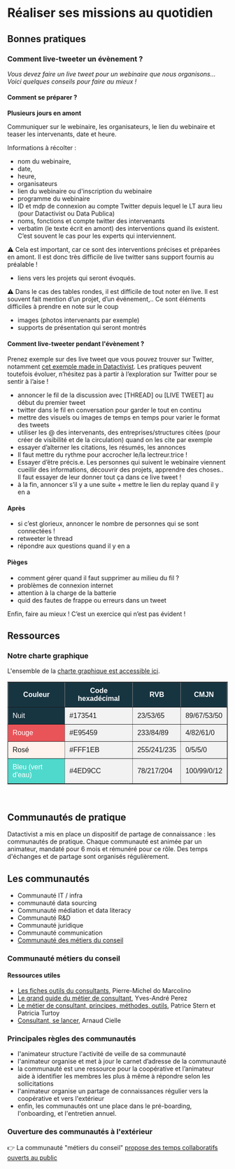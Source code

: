 <head>
<link rel="stylesheet" href="_static/style.css">
</head>

# Réaliser ses missions au quotidien

## Bonnes pratiques

### Comment live-tweeter un évènement ?

*Vous devez faire un live tweet pour un webinaire que nous organisons… Voici quelques conseils pour faire au mieux !*

#### Comment se préparer ?

**Plusieurs jours en amont**

Communiquer sur le webinaire, les organisateurs, le lien du webinaire et teaser les intervenants, date et heure.

Informations à récolter :

- nom du webinaire, 
- date, 
- heure,
- organisateurs
- lien du webinaire ou d'inscription du webinaire
- programme du webinaire
- ID et mdp de connexion au compte Twitter depuis lequel le LT aura lieu (pour Datactivist ou Data Publica)
- noms, fonctions et compte twitter des intervenants
- verbatim (le texte écrit en amont) des interventions quand ils existent. C’est souvent le cas pour les experts qui interviennent. 


<div class="myhint">
⚠️ Cela est important, car ce sont des interventions précises et préparées en amont. Il est donc très difficile de live twitter sans support fournis au préalable !
</div>

- liens vers les projets qui seront évoqués.

<div class="myhint">
⚠️ Dans le cas des tables rondes, il est difficile de tout noter en live. Il est souvent fait mention d’un projet, d’un événement,.. Ce sont éléments difficiles à prendre en note sur le coup
</div>

- images (photos intervenants par exemple)
- supports de présentation qui seront montrés

#### Comment live-tweeter pendant l'évènement ?

Prenez exemple sur des live tweet que vous pouvez trouver sur Twitter, notamment [cet exemple made in Datactivist](https://twitter.com/Obs_DataPublica/status/1489170166755868675). Les pratiques peuvent toutefois évoluer, n’hésitez pas à partir à l’exploration sur Twitter pour se sentir à l’aise !

- annoncer le fil de la discussion avec [THREAD] ou [LIVE TWEET] au début du premier tweet
- twitter dans le fil en conversation pour garder le tout en continu
- mettre des visuels ou images de temps en temps pour varier le format des tweets
- utiliser les @ des intervenants, des entreprises/structures citées (pour créer de visibilité et de la circulation) quand on les cite par exemple
- essayer d’alterner les citations, les résumés, les annonces 
- Il faut mettre du rythme pour accrocher le/la lectreur.trice !
- Essayer d’être précis.e. Les personnes qui suivent le webinaire viennent cueillir des informations, découvrir des projets, apprendre des choses.. Il faut essayer de leur donner tout ça dans ce live tweet !
- à la fin, annoncer s’il y a une suite + mettre le lien du replay quand il y en a

#### Après

- si c’est glorieux, annoncer le nombre de personnes qui se sont connectées !
- retweeter le thread
- répondre aux questions quand il y en a

#### Pièges

- comment gérer quand il faut supprimer au milieu du fil ?
- problèmes de connexion internet
- attention à la charge de la batterie
- quid des fautes de frappe ou erreurs dans un tweet

Enfin, faire au mieux ! C’est un exercice qui n’est pas évident !

## Ressources

### Notre charte graphique

<div class="myhint">
L'ensemble de la <a href="docs/source/public/Charte_graphique_datactivist.pdf">charte graphique est accessible ici</a>.
</div>

<table border="1" style="background-color: #f2f2f2; border-collapse: collapse; font-family: Arial, sans-serif;">
  <thead>
    <tr>
      <th style="background-color: #173541; color: #ffffff; padding: 10px;">Couleur</th>
      <th style="background-color: #173541; color: #ffffff; padding: 10px;">Code hexadécimal</th>
      <th style="background-color: #173541; color: #ffffff; padding: 10px;">RVB</th>
      <th style="background-color: #173541; color: #ffffff; padding: 10px;">CMJN</th>
    </tr>
  </thead>
  <tbody>
    <tr>
      <td style="background-color: #173541; color: #ffffff; padding: 10px;">Nuit</td>
      <td style="background-color: #f2f2f2; padding: 10px;">#173541</td>
      <td style="background-color: #f2f2f2; padding: 10px;">23/53/65</td>
      <td style="background-color: #f2f2f2; padding: 10px;">89/67/53/50</td>
    </tr>
    <tr>
      <td style="background-color: #E95459; color: #ffffff; padding: 10px;">Rouge</td>
      <td style="background-color: #f2f2f2; padding: 10px;">#E95459</td>
      <td style="background-color: #f2f2f2; padding: 10px;">233/84/89</td>
      <td style="background-color: #f2f2f2; padding: 10px;">4/82/61/0</td>
    </tr>
    <tr>
      <td style="background-color: #FFF1EB; padding: 10px;">Rosé</td>
      <td style="background-color: #f2f2f2; padding: 10px;">#FFF1EB</td>
      <td style="background-color: #f2f2f2; padding: 10px;">255/241/235</td>
      <td style="background-color: #f2f2f2; padding: 10px;">0/5/5/0</td>
    </tr>
    <tr>
      <td style="background-color: #4ED9CC; color: #ffffff; padding: 10px;">Bleu (vert d'eau)</td>
      <td style="background-color: #f2f2f2; padding: 10px;">#4ED9CC</td>
      <td style="background-color: #f2f2f2; padding: 10px;">78/217/204</td>
      <td style="background-color: #f2f2f2; padding: 10px;">100/99/0/12</td>
    </tr>
  </tbody>
</table>

</table>

<br>

## Communautés de pratique

Datactivist a mis en place un dispositif de partage de connaissance : les communautés de pratique.
Chaque communauté est animée par un animateur, mandaté pour 6 mois et rémunéré pour ce rôle. Des temps d'échanges et de partage sont organisés régulièrement.

## Les communautés

- Communauté IT / infra
- communauté data sourcing
- Communauté médiation et data literacy
- Communauté R&D
- Communauté juridique
- Communauté communication
- [Communauté des métiers du conseil](#communaute-metiers-du-conseil)

### Communauté métiers du conseil

#### Ressources utiles

- [Les fiches outils du consultants](https://nx12829.your-storageshare.de/index.php/f/695267), Pierre-Michel do Marcolino
- [Le grand guide du métier de consultant](https://nx12829.your-storageshare.de/index.php/f/695273), Yves-André Perez
- [Le métier de consultant, principes, méthodes, outils](https://nx12829.your-storageshare.de/index.php/f/695279), Patrice Stern et Patricia Turtoy
- [Consultant, se lancer](https://nx12829.your-storageshare.de/index.php/f/575592), Arnaud Cielle

### Principales règles des communautés 

- l'animateur structure l'activité de veille de sa communauté
- l'animateur organise et met à jour le carnet d’adresse de la communauté
- la communauté est une ressource pour la coopérative et l’animateur aide à identifier les membres les plus à même à répondre selon les sollicitations
- l'animateur organise un partage de connaissances régulier vers la coopérative et vers l'extérieur
- enfin, les communautés ont une place dans le pré-boarding, l'onboarding, et l'entretien annuel.

### Ouverture des communautés à l'extérieur

👉 La communauté "métiers du conseil" [propose des temps collaboratifs ouverts au public](https://odoo.datactivist.coop/blog/datactivist-1/devenons-ensemble-de-meilleurs-consultants-2)
